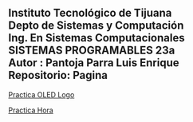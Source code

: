 ## Instituto Tecnológico de Tijuana <br> Depto de Sistemas y Computación <br> Ing. En Sistemas Computacionales <br> SISTEMAS PROGRAMABLES 23a <br> Autor : Pantoja Parra Luis Enrique <br> Repositorio: Pagina<br>


[Practica OLED Logo](Practicas/practica2-1.html)

[Practica Hora](PracticaHora.md)
